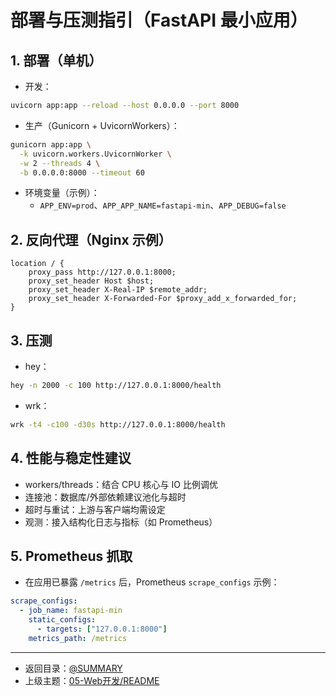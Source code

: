 # 部署与压测指引（FastAPI 最小应用）

## 1. 部署（单机）

- 开发：

```bash
uvicorn app:app --reload --host 0.0.0.0 --port 8000
```

- 生产（Gunicorn + UvicornWorkers）：

```bash
gunicorn app:app \
  -k uvicorn.workers.UvicornWorker \
  -w 2 --threads 4 \
  -b 0.0.0.0:8000 --timeout 60
```

- 环境变量（示例）：
  - `APP_ENV=prod`、`APP_APP_NAME=fastapi-min`、`APP_DEBUG=false`

## 2. 反向代理（Nginx 示例）

```nginx
location / {
    proxy_pass http://127.0.0.1:8000;
    proxy_set_header Host $host;
    proxy_set_header X-Real-IP $remote_addr;
    proxy_set_header X-Forwarded-For $proxy_add_x_forwarded_for;
}
```

## 3. 压测

- hey：

```bash
hey -n 2000 -c 100 http://127.0.0.1:8000/health
```

- wrk：

```bash
wrk -t4 -c100 -d30s http://127.0.0.1:8000/health
```

## 4. 性能与稳定性建议

- workers/threads：结合 CPU 核心与 IO 比例调优
- 连接池：数据库/外部依赖建议池化与超时
- 超时与重试：上游与客户端均需设定
- 观测：接入结构化日志与指标（如 Prometheus）

## 5. Prometheus 抓取

- 在应用已暴露 `/metrics` 后，Prometheus `scrape_configs` 示例：

```yaml
scrape_configs:
  - job_name: fastapi-min
    static_configs:
      - targets: ["127.0.0.1:8000"]
    metrics_path: /metrics
```

---

- 返回目录：[@SUMMARY](../SUMMARY.md)
- 上级主题：[05-Web开发/README](./README.md)
